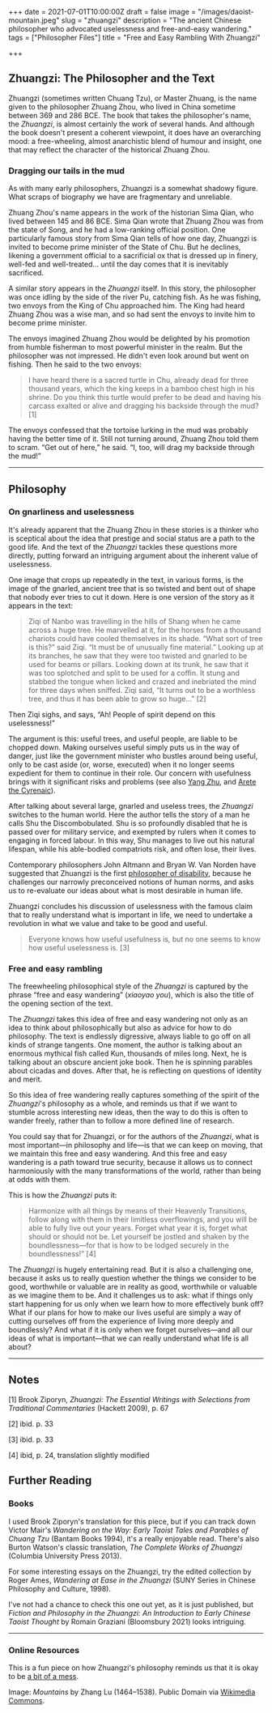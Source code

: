 +++
date = 2021-07-01T10:00:00Z
draft = false
image = "/images/daoist-mountain.jpeg"
slug = "zhuangzi"
description = "The ancient Chinese philosopher who advocated uselessness and free-and-easy wandering."
tags = ["Philosopher Files"]
title = "Free and Easy Rambling With Zhuangzi"

+++


## Zhuangzi: The Philosopher and the Text

Zhuangzi (sometimes written Chuang Tzu), or Master Zhuang, is the name given to the philosopher Zhuang Zhou, who lived in China sometime between 369 and 286 BCE. The book that takes the philosopher's name, the _Zhuangzi_, is almost certainly the work of several hands. And although the book doesn't present a coherent viewpoint, it does have an overarching mood: a free-wheeling, almost anarchistic blend of humour and insight, one that may reflect the character of the historical Zhuang Zhou.

### Dragging our tails in the mud

As with many early philosophers, Zhuangzi is a somewhat shadowy figure. What scraps of biography we have are fragmentary and unreliable.

Zhuang Zhou's name appears in the work of the historian Sima Qian, who lived between 145 and 86 BCE. Sima Qian wrote that Zhuang Zhou was from the state of Song, and he had a low-ranking official position. One particularly famous story from Sima Qian tells of how one day, Zhuangzi is invited to become prime minister of the State of Chu. But he declines, likening a government official to a sacrificial ox that is dressed up in finery, well-fed and well-treated… until the day comes that it is inevitably sacrificed.

A similar story appears in the _Zhuangzi_ itself. In this story, the philosopher was once idling by the side of the river Pu, catching fish. As he was fishing, two envoys from the King of Chu approached him. The King had heard Zhuang Zhou was a wise man, and so had sent the envoys to invite him to become prime minister.

The envoys imagined Zhuang Zhou would be delighted by his promotion from humble fisherman to most powerful minister in the realm. But the philosopher was not impressed. He didn't even look around but went on fishing. Then he said to the two envoys:

> I have heard there is a sacred turtle in Chu, already dead for three thousand years, which the king keeps in a bamboo chest high in his shrine. Do you think this turtle would prefer to be dead and having his carcass exalted or alive and dragging his backside through the mud? [1]

The envoys confessed that the tortoise lurking in the mud was probably having the better time of it. Still not turning around, Zhuang Zhou told them to scram. “Get out of here,” he said. “I, too, will drag my backside through the mud!”

---

## **Philosophy**

### On gnarliness and uselessness

It's already apparent that the Zhuang Zhou in these stories is a thinker who is sceptical about the idea that prestige and social status are a path to the good life. And the text of the _Zhuangzi_ tackles these questions more directly, putting forward an intriguing argument about the inherent value of uselessness.

One image that crops up repeatedly in the text, in various forms, is the image of the gnarled, ancient tree that is so twisted and bent out of shape that nobody ever tries to cut it down. Here is one version of the story as it appears in the text:

> Ziqi of Nanbo was travelling in the hills of Shang when he came across a huge tree. He marvelled at it, for the horses from a thousand chariots could have cooled themselves in its shade. “What sort of tree is this?” said Ziqi. “It must be of unusually fine material.” Looking up at its branches, he saw that they were too twisted and gnarled to be used for beams or pillars. Looking down at its trunk, he saw that it was too splotched and split to be used for a coffin. It stung and stabbed the tongue when licked and crazed and inebriated the mind for three days when sniffed. Ziqi said, “It turns out to be a worthless tree, and thus it has been able to grow so huge..." [2]

Then Ziqi sighs, and says, “Ah! People of spirit depend on this uselessness!”

The argument is this: useful trees, and useful people, are liable to be chopped down. Making ourselves useful simply puts us in the way of danger, just like the government minister who bustles around being useful, only to be cast aside (or, worse, executed) when it no longer seems expedient for them to continue in their role. Our concern with usefulness brings with it significant risks and problems (see also [Yang Zhu](/yang-zhu), and [Arete the Cyrenaic](/arete)).

After talking about several large, gnarled and useless trees, the _Zhuangzi_ switches to the human world. Here the author tells the story of a man he calls Shu the Discombobulated. Shu is so profoundly disabled that he is passed over for military service, and exempted by rulers when it comes to engaging in forced labour. In this way, Shu manages to live out his natural lifespan, while his able-bodied compatriots risk, and often lose, their lives.

Contemporary philosophers John Altmann and Bryan W. Van Norden have suggested that Zhuangzi is the first [philosopher of disability](https://www.nytimes.com/2020/07/08/opinion/disability-philosophy-zhuangzi.html), because he challenges our narrowly preconceived notions of human norms, and asks us to re-evaluate our ideas about what is most desirable in human life.

Zhuangzi concludes his discussion of uselessness with the famous claim that to really understand what is important in life, we need to undertake a revolution in what we value and take to be good and useful.

> Everyone knows how useful usefulness is, but no one seems to know how useful uselessness is. [3]

### **Free and easy rambling**

The freewheeling philosophical style of the _Zhuangzi_ is captured by the phrase “free and easy wandering” (_xiaoyao you_), which is also the title of the opening section of the text.

The _Zhuangzi_ takes this idea of free and easy wandering not only as an idea to think about philosophically but also as advice for how to do philosophy. The text is endlessly digressive, always liable to go off on all kinds of strange tangents. One moment, the author is talking about an enormous mythical fish called Kun, thousands of miles long. Next, he is talking about an obscure ancient joke book. Then he is spinning parables about cicadas and doves. After that, he is reflecting on questions of identity and merit.

So this idea of free wandering really captures something of the spirit of the _Zhuangzi_'s philosophy as a whole, and reminds us that if we want to stumble across interesting new ideas, then the way to do this is often to wander freely, rather than to follow a more defined line of research.

You could say that for Zhuangzi, or for the authors of the _Zhuangzi_, what is most important—in philosophy and life—is that we can keep on moving, that we maintain this free and easy wandering. And this free and easy wandering is a path toward true security, because it allows us to connect harmoniously with the many transformations of the world, rather than being at odds with them.

This is how the _Zhuangzi_ puts it:

> Harmonize with all things by means of their Heavenly Transitions, follow along with them in their limitless overflowings, and you will be able to fully live out your years. Forget what year it is, forget what should or should not be. Let yourself be jostled and shaken by the boundlessness—for that is how to be lodged securely in the boundlessness!” [4]

The _Zhuangzi_ is hugely entertaining read. But it is also a challenging one, because it asks us to really question whether the things we consider to be good, worthwhile or valuable are in reality as good, worthwhile or valuable as we imagine them to be. And it challenges us to ask: what if things only start happening for us only when we learn how to more effectively bunk off? What if our plans for how to make our lives useful are simply a way of cutting ourselves off from the experience of living more deeply and boundlessly? And what if it is only when we forget ourselves—and all our ideas of what is important—that we can really understand what life is all about?

---

## Notes

[1] Brook Ziporyn, _Zhuangzi: The Essential Writings with Selections from Traditional Commentaries_ (Hackett 2009), p. 67

[2] ibid. p. 33

[3] ibid. p. 33

[4] ibid, p. 24, translation slightly modified

## **Further Reading**

### **Books**

I used Brook Ziporyn's translation for this piece, but if you can track down Victor Mair's _Wandering on the Way: Early Taoist Tales and Parables of Chuang Tzu_ (Bantam Books 1994), it's a really enjoyable read. There's also Burton Watson's classic translation, _The Complete Works of Zhuangzi_ (Columbia University Press 2013).

For some interesting essays on the Zhuangzi, try the edited collection by Roger Ames, _Wandering at Ease in the Zhuangzi_ (SUNY Series in Chinese Philosophy and Culture, 1998).

I've not had a chance to check this one out yet, as it is just published, but _Fiction and Philosophy in the Zhuangzi: An Introduction to Early Chinese Taoist Thought_ by Romain Graziani (Bloomsbury 2021) looks intriguing.

---

### **Online Resources**

This is a fun piece on how Zhuangzi's philosophy reminds us that it is okay to be [a bit of a mess](https://qz.com/1281421/2300-year-old-chinese-philosophy-shows-why-we-should-all-try-to-be-a-bit-of-mess/).

Image: _Mountains_ by Zhang Lu (1464–1538). Public Domain via [Wikimedia Commons](https://commons.wikimedia.org/wiki/File:Album_of_18_Daoist_Paintings_-_7.jpg#/media/File:Album_of_18_Daoist_Paintings_-_2.jpg).



